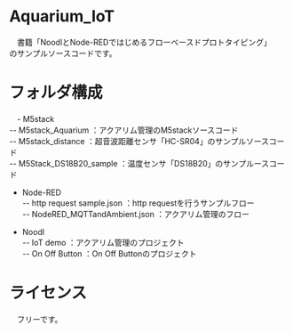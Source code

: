 # Aquarium_IoT
 　書籍「NoodlとNode-REDではじめるフローベースドプロトタイピング」  
 のサンプルソースコードです。

 # フォルダ構成
　- M5stack      
   -- M5stack_Aquarium ：アクアリム管理のM5stackソースコード  
   -- M5stack_distance ：超音波距離センサ「HC-SR04」のサンプルソースコード  
   -- M5Stack_DS18B20_sample ：温度センサ「DS18B20」のサンプルースコード  
   
  - Node-RED  
   -- http request sample.json ：http requestを行うサンプルフロー  
   -- NodeRED_MQTTandAmbient.json ：アクアリム管理のフロー  
   
  - Noodl  
   -- IoT demo ：アクアリム管理のプロジェクト  
   -- On Off Button ：On Off Buttonのプロジェクト  

 # ライセンス
 　フリーです。
